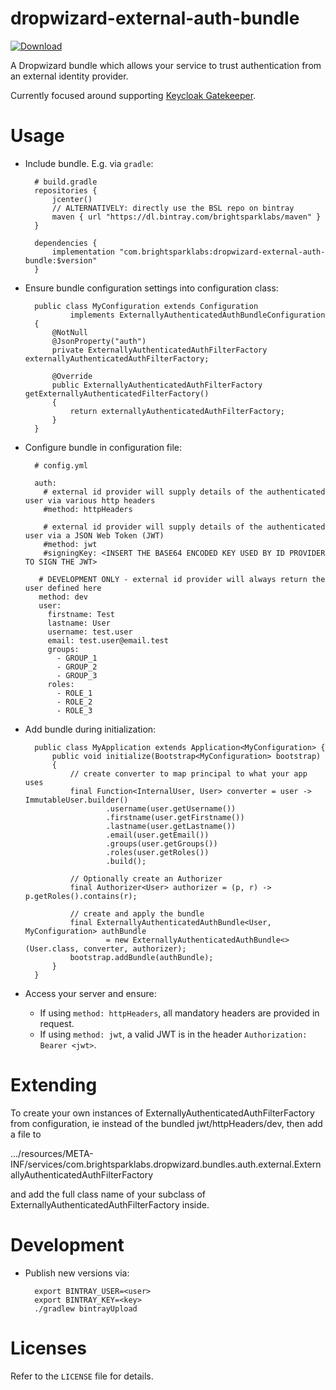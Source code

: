 # dropwizard-external-auth-bundle

[ ![Download](https://api.bintray.com/packages/brightsparklabs/maven/dropwizard-external-auth-bundle/images/download.svg) ](https://bintray.com/brightsparklabs/maven/dropwizard-external-auth-bundle/_latestVersion)

A Dropwizard bundle which allows your service to trust authentication from an
external identity provider.

Currently focused around supporting [Keycloak
Gatekeeper](https://github.com/keycloak/keycloak-gatekeeper).

# Usage

- Include bundle. E.g. via `gradle`:

        # build.gradle
        repositories {
            jcenter()
            // ALTERNATIVELY: directly use the BSL repo on bintray
            maven { url "https://dl.bintray.com/brightsparklabs/maven" }
        }

        dependencies {
            implementation "com.brightsparklabs:dropwizard-external-auth-bundle:$version"
        }

- Ensure bundle configuration settings into configuration class:

        public class MyConfiguration extends Configuration
                implements ExternallyAuthenticatedAuthBundleConfiguration
        {
            @NotNull
            @JsonProperty("auth")
            private ExternallyAuthenticatedAuthFilterFactory externallyAuthenticatedAuthFilterFactory;

            @Override
            public ExternallyAuthenticatedAuthFilterFactory getExternallyAuthenticatedFilterFactory()
            {
                return externallyAuthenticatedAuthFilterFactory;
            }
        }

- Configure bundle in configuration file:

        # config.yml

        auth:
          # external id provider will supply details of the authenticated user via various http headers
          #method: httpHeaders

          # external id provider will supply details of the authenticated user via a JSON Web Token (JWT)
          #method: jwt
          #signingKey: <INSERT THE BASE64 ENCODED KEY USED BY ID PROVIDER TO SIGN THE JWT>

         # DEVELOPMENT ONLY - external id provider will always return the user defined here
         method: dev
         user:
           firstname: Test
           lastname: User
           username: test.user
           email: test.user@email.test
           groups:
             - GROUP_1
             - GROUP_2
             - GROUP_3
           roles:
             - ROLE_1
             - ROLE_2
             - ROLE_3

- Add bundle during initialization:

        public class MyApplication extends Application<MyConfiguration> {
            public void initialize(Bootstrap<MyConfiguration> bootstrap)
            {
                // create converter to map principal to what your app uses
                final Function<InternalUser, User> converter = user -> ImmutableUser.builder()
                        .username(user.getUsername())
                        .firstname(user.getFirstname())
                        .lastname(user.getLastname())
                        .email(user.getEmail())
                        .groups(user.getGroups())
                        .roles(user.getRoles())
                        .build();

                // Optionally create an Authorizer
                final Authorizer<User> authorizer = (p, r) -> p.getRoles().contains(r);

                // create and apply the bundle
                final ExternallyAuthenticatedAuthBundle<User, MyConfiguration> authBundle
                        = new ExternallyAuthenticatedAuthBundle<>(User.class, converter, authorizer);
                bootstrap.addBundle(authBundle);
            }
        }

- Access your server and ensure:
    - If using `method: httpHeaders`, all mandatory headers are provided in request.
    - If using `method: jwt`, a valid JWT is in the header `Authorization: Bearer <jwt>`.

# Extending

To create your own instances of ExternallyAuthenticatedAuthFilterFactory from configuration,
ie instead of the bundled jwt/httpHeaders/dev, then add a file to

.../resources/META-INF/services/com.brightsparklabs.dropwizard.bundles.auth.external.ExternallyAuthenticatedAuthFilterFactory

and add the full class name of your subclass of ExternallyAuthenticatedAuthFilterFactory inside.

# Development

- Publish new versions via:

        export BINTRAY_USER=<user>
        export BINTRAY_KEY=<key>
        ./gradlew bintrayUpload

# Licenses

Refer to the `LICENSE` file for details.
